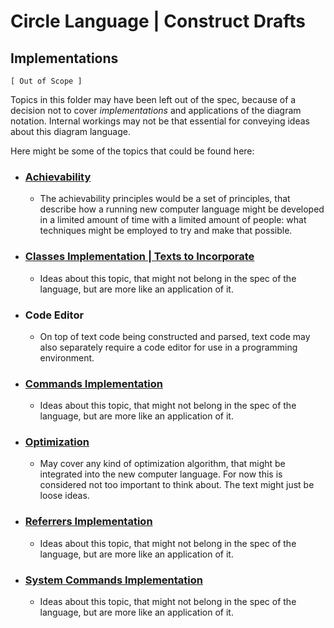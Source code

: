 Circle Language | Construct Drafts
==================================

Implementations
---------------

`[ Out of Scope ]`

Topics in this folder may have been left out of the spec, because of a decision not to cover *implementations* and applications of the diagram notation. Internal workings may not be that essential for conveying ideas about this diagram language.

Here might be some of the topics that could be found here:

- ### [Achievability](https://github.com/jjvanzon/Circle-Language-Spec/tree/master/constructs-drafts/implementations/achievability)

    - The achievability principles would be a set of principles, that describe how a running new computer language might be developed in a limited amount of time with a limited amount of people: what techniques might be employed to try and make that possible.

- ### [Classes Implementation | Texts to Incorporate](https://github.com/jjvanzon/Circle-Language-Spec/blob/master/constructs-drafts/implementations/classes-implementation-texts-to-incorporate.md)

    - Ideas about this topic, that might not belong in the spec of the language, but are more like an application of it.

- ### Code Editor

    - On top of text code being constructed and parsed, text code may also separately require a code editor for use in a programming environment.

- ### [Commands Implementation](https://github.com/jjvanzon/Circle-Language-Spec/blob/master/constructs-drafts/implementations/commands-implementation.md)

    - Ideas about this topic, that might not belong in the spec of the language, but are more like an application of it.

- ### [Optimization](https://github.com/jjvanzon/Circle-Language-Spec/blob/master/constructs-drafts/implementations/optimization.md)

    - May cover any kind of optimization algorithm, that might be integrated into the new computer language. For now this is considered not too important to think about. The text might just be loose ideas.

- ### [Referrers Implementation](https://github.com/jjvanzon/Circle-Language-Spec/blob/master/constructs-drafts/implementations/referrers-implementation.md)

    - Ideas about this topic, that might not belong in the spec of the language, but are more like an application of it.

- ### [System Commands Implementation](https://github.com/jjvanzon/Circle-Language-Spec/blob/master/constructs-drafts/implementations/system-commands-implementation.md)

    - Ideas about this topic, that might not belong in the spec of the language, but are more like an application of it.